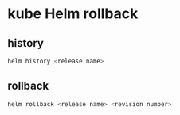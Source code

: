 # kube Helm rollback

## history

```sh
helm history <release name>
```

## rollback

```sh
helm rollback <release name> <revision number>
```
